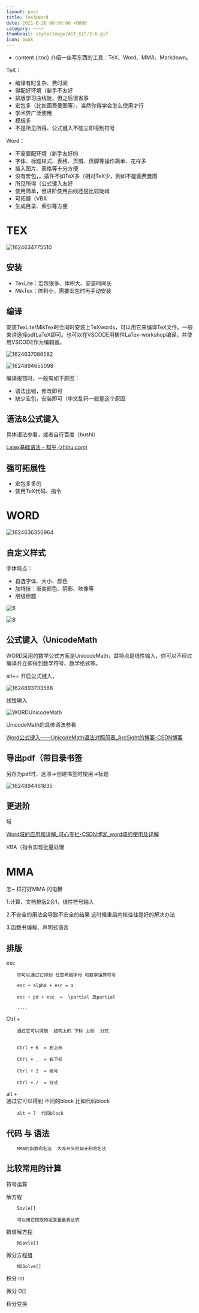 ```yaml
---
layout: post
title: TeX与Word
date: 2021-6-28 00:00:00 +0800
category: ~~~~
thumbnail: style/image/AST_GIF/2-6.gif
icon: book
---
```



* content
{:toc}
介绍一些写东西的工具：TeX、Word、MMA、Markdown。

TeX：

- 编译有时复杂、费时间
- 得配好环境（新手不友好
- 排版学习曲线陡，但之后很省事
- 宏包多（比如画费曼图等），当然你得学会怎么使用才行
- 学术界广泛使用
- 模板多
- 不是所见所得、公式键入不能立即得到符号

Word：

- 不需要配环境（新手友好的
- 字体、标题样式、表格、页眉、页脚等操作简单、花样多
- 插入图片、表格等十分方便
- 没有宏包，，插件不如TeX多（相对TeX少，例如不能画费曼图
- 所见所得（公式键入友好 
- 使用简单，但进阶使用曲线还是比较陡峭
- 可拓展（VBA
- 生成目录、索引等方便







# TEX 

![1624634775510](/myPage/style/image/2021-5-01-tex_word_assets/1624634775510.png)

## 安装

- TexLite：宏包很多、体积大、安装时间长
- MikTex：体积小，需要宏包时再手动安装

## 编译

安装TexLite/MikTex时会同时安装上TeXwords，可以用它来编译TeX文件。一般来讲选择pdfLaTeX即可。也可以在VSCODE用插件LaTex-workshop编译，并使用VSCODE作为编辑器。

![1624637086582](/myPage/style/image/2021-5-01-tex_word_assets/1624637086582.png)

![1624894655098](/myPage/style/image/2021-5-01-tex_word_assets/1624894655098.png)

编译报错时，一般有如下原因：

- 语法出错，修改即可
- 缺少宏包，安装即可（中文乱码一般是这个原因



## 语法&公式键入

具体语法参看，或者自行百度（bushi）

[Latex基础语法 - 知乎 (zhihu.com)](https://zhuanlan.zhihu.com/p/52347414)



## 强可拓展性

- 宏包多多的
- 使用TeX代码、指令



# WORD



![1624636356964](/myPage/style/image/2021-5-01-tex_word_assets/1624636356964.png)



## 自定义样式

字体特点：

- 自选字体、大小、颜色
- 加特技：渐变颜色、阴影、映像等
- 层级标题

![6](/myPage/style/image/2021-5-01-tex_word_assets/6.png)

![8](/myPage/style/image/2021-5-01-tex_word_assets/8.png)



##  公式键入（UnicodeMath

WORD采用的数学公式方案是UnicodeMath，其特点是线性输入，你可以不经过编译并立即得到数学符号、数学格式等。

alt+= 开启公式键入，



![1624893733568](/myPage/style/image/2021-5-01-tex_word_assets/1624893733568.png)

线性输入

![WORDUnicodeMath](/myPage/style/image/2021-5-01-tex_word_assets/WORDUnicodeMath.gif)

UnicodeMath的具体语法参看

[Word公式键入——UnicodeMath语法对照简表_ArcSight的博客-CSDN博客](https://blog.csdn.net/weixin_44224652/article/details/110673138)



 ## 导出pdf（带目录书签

另存为pdf时，选项→创建书签时使用→标题

![1624894461635](/myPage/style/image/2021-5-01-tex_word_assets/1624894461635.png)



## 更进阶

域

[Word域的应用和详解_可心专栏-CSDN博客_word域的使用及详解](https://blog.csdn.net/songkexin/article/details/7304651)

VBA（指令实现批量处理


# MMA

<!-- 出一份MMA教程 -->
怎~ 样打好MMA 闪电鞭

1.计算、文档排版2合1，线性符号输入

2.不安全的用法会导致不安全的结果  这时候重启内核往往是好的解决办法 

3.函数书编程、声明式语言

## 排版

 


esc  

        你可以通过它得到 任意希腊字母 和数学运算符号  

        esc + alpha + esc = α

        esc + pd + esc  =  \partial 真partial

        ....




Ctrl + 
        
        通过它可以得到  结构上的 下标 上标  分式     


        Ctrl + 6  = 右上标
        
        Ctrl + _  = 右下标

        Ctrl + 2  = 根号

        Ctrl + /  = 分式



alt +  
        通过它可以得到  不同的block 比如代码block

        alt + 7  代码block





## 代码 与 语法

        MMA的函数命名法  大写开头的匈牙利命名法













## 比较常用的计算

符号运算

解方程

        Sovle[]
        
        可以用它提取特定变量量表达式

数值解方程 
        
        NSovle[]

微分方程组

        NDSolve[]

积分
        int
        
微分 
        D[]

积分变换



